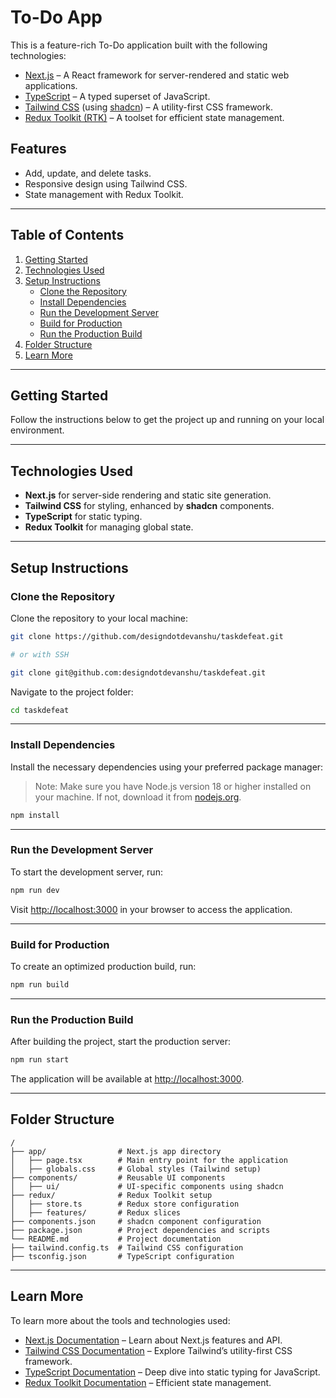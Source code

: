 # To-Do App

This is a feature-rich To-Do application built with the following technologies:

- [Next.js](https://nextjs.org) – A React framework for server-rendered and static web applications.
- [TypeScript](https://www.typescriptlang.org) – A typed superset of JavaScript.
- [Tailwind CSS](https://tailwindcss.com) (using [shadcn](https://ui.shadcn.com)) – A utility-first CSS framework.
- [Redux Toolkit (RTK)](https://redux-toolkit.js.org) – A toolset for efficient state management.

## Features

- Add, update, and delete tasks.
- Responsive design using Tailwind CSS.
- State management with Redux Toolkit.

---

## Table of Contents

1. [Getting Started](#getting-started)
2. [Technologies Used](#technologies-used)
3. [Setup Instructions](#setup-instructions)
   - [Clone the Repository](#clone-the-repository)
   - [Install Dependencies](#install-dependencies)
   - [Run the Development Server](#run-the-development-server)
   - [Build for Production](#build-for-production)
   - [Run the Production Build](#run-the-production-build)
4. [Folder Structure](#folder-structure)
5. [Learn More](#learn-more)

---

## Getting Started

Follow the instructions below to get the project up and running on your local environment.

---

## Technologies Used

- **Next.js** for server-side rendering and static site generation.
- **Tailwind CSS** for styling, enhanced by **shadcn** components.
- **TypeScript** for static typing.
- **Redux Toolkit** for managing global state.

---

## Setup Instructions

### Clone the Repository

Clone the repository to your local machine:

```bash
git clone https://github.com/designdotdevanshu/taskdefeat.git

# or with SSH

git clone git@github.com:designdotdevanshu/taskdefeat.git
```

Navigate to the project folder:

```bash
cd taskdefeat
```

---

### Install Dependencies

Install the necessary dependencies using your preferred package manager:

> Note: Make sure you have Node.js version 18 or higher installed on your machine. If not, download it from [nodejs.org](https://nodejs.org).

```bash
npm install
```

---

### Run the Development Server

To start the development server, run:

```bash
npm run dev
```

Visit [http://localhost:3000](http://localhost:3000) in your browser to access the application.

---

### Build for Production

To create an optimized production build, run:

```bash
npm run build
```

---

### Run the Production Build

After building the project, start the production server:

```bash
npm run start
```

The application will be available at [http://localhost:3000](http://localhost:3000).

---

## Folder Structure

```plaintext
/
├── app/                # Next.js app directory
│   ├── page.tsx        # Main entry point for the application
│   ├── globals.css     # Global styles (Tailwind setup)
├── components/         # Reusable UI components
│   ├── ui/             # UI-specific components using shadcn
├── redux/              # Redux Toolkit setup
│   ├── store.ts        # Redux store configuration
│   ├── features/       # Redux slices
├── components.json     # shadcn component configuration
├── package.json        # Project dependencies and scripts
└── README.md           # Project documentation
├── tailwind.config.ts  # Tailwind CSS configuration
├── tsconfig.json       # TypeScript configuration
```

---

## Learn More

To learn more about the tools and technologies used:

- [Next.js Documentation](https://nextjs.org/docs) – Learn about Next.js features and API.
- [Tailwind CSS Documentation](https://tailwindcss.com/docs) – Explore Tailwind’s utility-first CSS framework.
- [TypeScript Documentation](https://www.typescriptlang.org/docs/) – Deep dive into static typing for JavaScript.
- [Redux Toolkit Documentation](https://redux-toolkit.js.org/introduction/getting-started) – Efficient state management.
